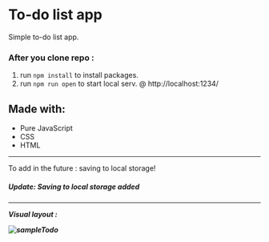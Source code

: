 # To-do list app

Simple to-do list app.

### After you clone repo :

1. run `npm install` to install packages.
2. run `npm run open` to start local serv. @ http://localhost:1234/

## Made with:
 
 * Pure JavaScript
 * CSS
 * HTML
 
<hr>
To add in the future : saving to local storage!
<h5>Update: Saving to local storage added<h5><hr>
Visual layout :

![sampleTodo](https://user-images.githubusercontent.com/56004853/72212023-acccc200-34d5-11ea-8b4e-41950d3d30f8.jpg)
